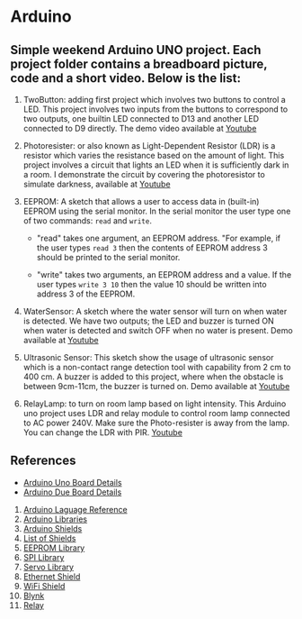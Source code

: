 # Arduino
Simple weekend Arduino UNO project. Each project folder contains a breadboard picture, code and a short video. Below is the list:
---
1.  TwoButton: adding first project which involves two buttons to control a LED. This project involves two inputs from the buttons to correspond to two outputs, one builtin LED connected to D13 and another LED connected to D9 directly. The demo video available at [Youtube](https://youtu.be/2UX8akIyRBY)

2.  Photoresister: or also known as Light-Dependent Resistor (LDR) is a resistor which varies the resistance based on the amount of light. This project involves a circuit that lights an LED when it is sufficiently dark in a room. I demonstrate the circuit by covering the photoresistor to simulate darkness, available at [Youtube](https://www.youtube.com/watch?v=hIxY1L2sM7U)

3. EEPROM: A sketch that allows a user to access data in (built-in) EEPROM using the serial monitor. In the serial monitor the user type one of two commands: `read` and `write`. 
    - "read" takes one argument, an EEPROM address. "For example, if the user types  `read 3` then the contents of EEPROM address 3 should be printed to the serial monitor. 

    - "write" takes two arguments, an EEPROM address and a value.  If the user types `write 3 10` then the value 10 should be written into address 3 of the EEPROM.
 
4. WaterSensor: A sketch where the water sensor will turn on when water is detected.  We have two outputs; the LED and buzzer is turned ON when water is detected and switch OFF when no water is present. Demo available at [Youtube](https://youtu.be/OcxmGYR4IWU)

5. Ultrasonic Sensor: This sketch show the usage of ultrasonic sensor which is a non-contact range detection tool with capability from 2 cm to 400 cm. A buzzer is added to this project, where when the obstacle is between 9cm-11cm, the buzzer is turned on. Demo available at [Youtube](https://youtu.be/QoMn5BVaquU)

6. RelayLamp: to turn on room lamp based on light intensity. This Arduino uno project uses LDR and relay module to control room lamp connected to AC power 240V.  Make sure the Photo-resister is away from the lamp. You can change the LDR with PIR. [Youtube](https://youtu.be/Pyk36gJZEBo) 

## References
- [Arduino Uno Board Details](https://store.arduino.cc/usa/arduino-uno-rev3)
- [Arduino Due Board Details](https://store.arduino.cc/usa/due)
1. [Arduino Laguage Reference](https://www.arduino.cc/reference/en)
2. [Arduino Libraries](https://www.arduino.cc/en/Reference/Libraries) 
3. [Arduino Shields](https://learn.sparkfun.com/tutorials/arduino-shields)
4. [List of Shields](http://playground.arduino.cc/Main/SimilarBoards)
5. [EEPROM Library](https://www.arduino.cc/en/Reference/EEPROM)
6. [SPI Library](https://www.arduino.cc/en/Reference/SPI)
7. [Servo Library](https://www.arduino.cc/en/Reference/Servo)
8. [Ethernet Shield](https://www.arduino.cc/en/Main/ArduinoEthernetShield)
9. [WiFi Shield](https://www.arduino.cc/en/pmwiki.php?n=Main/ArduinoWiFiShield)
10. [Blynk](http://docs.blynk.cc/)
11. [Relay](https://www.circuitbasics.com/setting-up-a-5v-relay-on-the-arduino/) 
